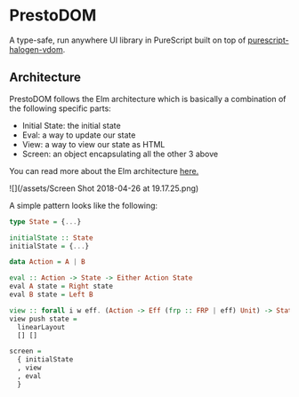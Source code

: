 # PrestoDOM

A type-safe, run anywhere UI library in PureScript built on top of [purescript-halogen-vdom](https://github.com/slamdata/purescript-halogen-vdom).

## Architecture

PrestoDOM follows the Elm architecture which is basically a combination of the following specific parts:

* Initial State: the initial state
* Eval: a way to update our state
* View: a way to view our state as HTML
* Screen: an object encapsulating all the other 3 above

You can read more about the Elm architecture [here.](https://guide.elm-lang.org/architecture/)

![](/assets/Screen Shot 2018-04-26 at 19.17.25.png)

A simple pattern looks like the following:

```haskell
type State = {...}

initialState :: State
initialState = {...}

data Action = A | B

eval :: Action -> State -> Either Action State
eval A state = Right state
eval B state = Left B

view :: forall i w eff. (Action -> Eff (frp :: FRP | eff) Unit) -> State -> PrestoDOM Action w
view push state =
  linearLayout
  [] []

screen =
  { initialState
  , view
  , eval
  }
```



